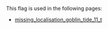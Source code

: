 This flag is used in the following pages:
 - [missing_localisation_goblin_tide_11_t](../events/missing_localisation_goblin_tide_11_t.md)
